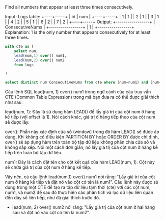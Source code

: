 Find all numbers that appear at least three times consecutively.

Input:
Logs table:
+----+-----+
| id | num |
+----+-----+
| 1 | 1 |
| 2 | 1 |
| 3 | 1 |
| 4 | 2 |
| 5 | 1 |
| 6 | 2 |
| 7 | 2 |
+----+-----+
Output:
+-----------------+
| ConsecutiveNums |
+-----------------+
| 1 |
+-----------------+
Explanation: 1 is the only number that appears consecutively for at least three times.

```sql
with cte as (
    select num,
    lead(num,1) over() num1,
    lead(num,2) over() num2
    from logs

)

select distinct num ConsecutiveNums from cte where (num=num1) and (num=num2)
```

Câu lệnh SQL lead(num, 1) over() num1 trong ngữ cảnh của câu truy vấn CTE (Common Table Expression) trong mã bạn đưa ra có thể được giải thích như sau:

lead(num, 1): Đây là sử dụng hàm LEAD() để lấy giá trị của cột num ở hàng kế tiếp (với offset là 1). Nói cách khác, giá trị ở hàng tiếp theo của cột num sẽ được lấy.

over(): Phần này xác định cửa sổ (window) trong đó hàm LEAD() sẽ được áp dụng. Khi không có điều kiện PARTITION BY hoặc ORDER BY được chỉ định, over() sẽ áp dụng hàm trên toàn bộ tập dữ liệu không phân chia cửa sổ và không sắp xếp. Nói một cách đơn giản, nó lấy giá trị của cột num ở hàng kế tiếp trên toàn bộ tập dữ liệu.

num1: Đây là cách đặt tên cho cột kết quả của hàm LEAD(num, 1). Cột này sẽ chứa giá trị của cột num ở hàng kế tiếp.

Vậy nên, cả câu lệnh lead(num,1) over() num1 nói rằng: "Lấy giá trị của cột num ở hàng kế tiếp và đặt nó vào cột có tên là num1". Câu lệnh này được sử dụng trong một CTE để tạo ra tập dữ liệu tạm thời (cte) với các cột num, num1, và num2 để sau đó thực hiện các phân tích và lọc dữ liệu liên quan đến dãy số liên tiếp, như đã giải thích trước đó.

- lead(num, 2) over() num2 nói rằng: "Lấy giá trị của cột num ở hai hàng sau và đặt nó vào cột có tên là num2".
